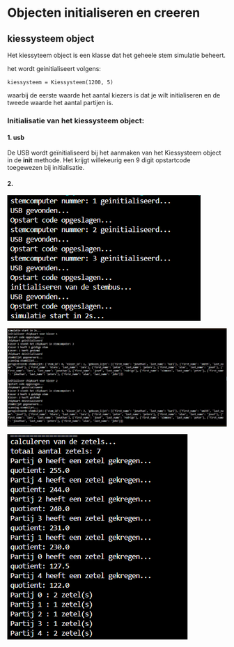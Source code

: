 # Objecten initialiseren en creeren

## kiessysteem object
Het kiessyteem object is een klasse dat het geheele stem simulatie beheert.

het wordt geinitialiseert volgens:

    kiessysteem = Kiessysteem(1200, 5)

waarbij de eerste waarde het aantal kiezers is dat je wilt initialiseren en de tweede waarde het aantal partijen is.

### Initialisatie van het kiessysteem object:
#### 1. usb
De USB wordt geïnitialiseerd bij het aanmaken van het Kiessysteem object in de __init__ methode. Het krijgt willekeurig een 9 digit opstartcode toegewezen bij initialisatie.

#### 2. 

![Alt text](pictures/opstartscherm.png)


![Alt text](pictures/stemprocess.png)


![Alt text](pictures/zetel_calculatie.png)